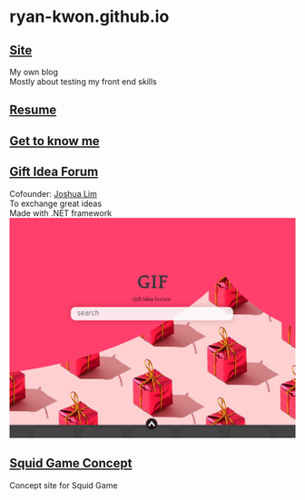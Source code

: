 # ryan-kwon.github.io
## [Site](https://ryan-kwon.github.io/)
My own blog <br />
Mostly about testing my front end skills

## [Resume](https://ryan-kwon.github.io/resume.html)

## [Get to know me](https://ryan-kwon.github.io/about.html)

## [Gift Idea Forum](https://github.com/JoshuaLim007/Gif---Gift-Idea-Forum)
Cofounder: [Joshua Lim](https://github.com/JoshuaLim007)<br />
To exchange great ideas<br />
Made with .NET framework
![Image of Yaktocat](https://github.com/JoshuaLim007/Gif---Gift-Idea-Forum/blob/main/HomePage0.png)

## [Squid Game Concept](https://ryan-kwon.github.io/squid_game_home.html)
Concept site for Squid Game<br />
